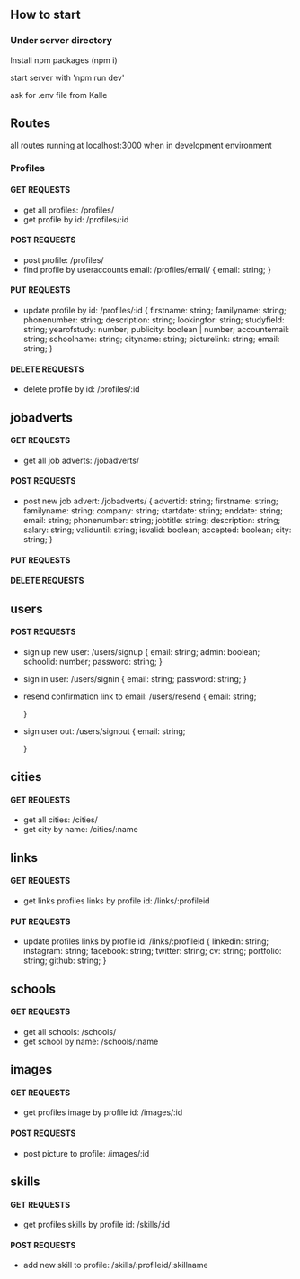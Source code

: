 ## How to start

### Under server directory

Install npm packages (npm i)

start server with 'npm run dev'

ask for .env file from Kalle

## Routes

all routes running at localhost:3000 when in development environment

### Profiles

#### GET REQUESTS

-   get all profiles: /profiles/
-   get profile by id: /profiles/:id

#### POST REQUESTS

-   post profile: /profiles/
-   find profile by useraccounts email: /profiles/email/
    {
    email: string;
    }

#### PUT REQUESTS

-   update profile by id: /profiles/:id
    {
    firstname: string;
    familyname: string;
    phonenumber: string;
    description: string;
    lookingfor: string;
    studyfield: string;
    yearofstudy: number;
    publicity: boolean | number;
    accountemail: string;
    schoolname: string;
    cityname: string;
    picturelink: string;
    email: string;
    }

#### DELETE REQUESTS

-   delete profile by id: /profiles/:id

## jobadverts

#### GET REQUESTS

-   get all job adverts: /jobadverts/

#### POST REQUESTS

-   post new job advert: /jobadverts/
    {
    advertid: string;
    firstname: string;
    familyname: string;
    company: string;
    startdate: string;
    enddate: string;
    email: string;
    phonenumber: string;
    jobtitle: string;
    description: string;
    salary: string;
    validuntil: string;
    isvalid: boolean;
    accepted: boolean;
    city: string;
    }

#### PUT REQUESTS

#### DELETE REQUESTS

## users

#### POST REQUESTS

-   sign up new user: /users/signup
    {
    email: string;
    admin: boolean;
    schoolid: number;
    password: string;
    }
-   sign in user: /users/signin
    {
    email: string;
    password: string;
    }
-   resend confirmation link to email: /users/resend
    {
    email: string;

    }

-   sign user out: /users/signout
    {
    email: string;

    }

## cities

#### GET REQUESTS

-   get all cities: /cities/
-   get city by name: /cities/:name

## links

#### GET REQUESTS

-   get links profiles links by profile id: /links/:profileid

#### PUT REQUESTS

-   update profiles links by profile id: /links/:profileid
    {
    linkedin: string;
    instagram: string;
    facebook: string;
    twitter: string;
    cv: string;
    portfolio: string;
    github: string;
    }

## schools

#### GET REQUESTS

-   get all schools: /schools/
-   get school by name: /schools/:name

## images

#### GET REQUESTS

-   get profiles image by profile id: /images/:id

#### POST REQUESTS

-   post picture to profile: /images/:id

## skills

#### GET REQUESTS

-   get profiles skills by profile id: /skills/:id

#### POST REQUESTS

-   add new skill to profile: /skills/:profileid/:skillname
